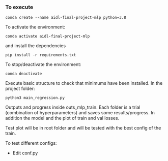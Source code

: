 ### To execute
```
conda create --name aidl-final-project-mlp python=3.8
```
To activate the environment:
```
conda activate aidl-final-project-mlp
```
and install the dependencies
```
pip install -r requirements.txt
```

To stop/deactivate the environment:
```
conda deactivate
```

Execute basic structure to check that minimums have been installed. In the project folder:
```
python3 main_regression.py
```

Outputs and progress inside outs_mlp_train. Each folder is a trial (combination of hyperparameters) and saves some results/progress. In addition the model and the plot of train and val losses.

Test plot will be in root folder and will be tested with the best config of the train.

To test different configs:
- Edit conf.py
